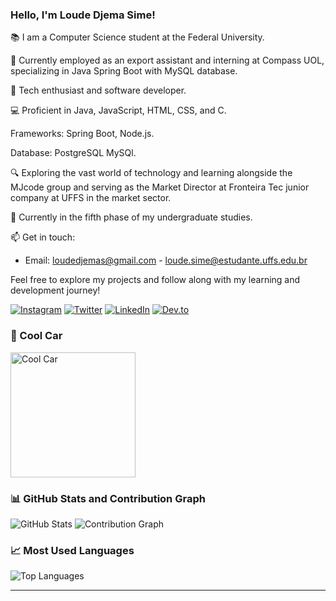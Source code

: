 
### Hello, I'm Loude Djema Sime!

📚 I am a Computer Science student at the Federal University.

👔 Currently employed as an export assistant and interning at Compass UOL, specializing in Java Spring Boot with MySQL database.

🚀 Tech enthusiast and software developer.

💻 Proficient in Java, JavaScript, HTML, CSS, and C.

Frameworks: Spring Boot, Node.js.

Database: PostgreSQL MySQl.

🔍 Exploring the vast world of technology and learning alongside the MJcode group and serving as the Market Director at Fronteira Tec junior company at UFFS in the market sector.

📖 Currently in the fifth phase of my undergraduate studies.

📫 Get in touch:

- Email: loudedjemas@gmail.com - loude.sime@estudante.uffs.edu.br

Feel free to explore my projects and follow along with my learning and development journey!

[![Instagram](https://img.shields.io/badge/Instagram-E4405F?style=for-the-badge&logo=instagram&logoColor=white)](https://www.instagram.com/djemalee_)
[![Twitter](https://img.shields.io/badge/Twitter-1DA1F2?style=for-the-badge&logo=twitter&logoColor=white)](https://twitter.com/Djema50852883)
[![LinkedIn](https://img.shields.io/badge/LinkedIn-0077B5?style=for-the-badge&logo=linkedin&logoColor=white)](https://www.linkedin.com/in/loude-djema-sime-a41135207/)
[![Dev.to](https://img.shields.io/badge/dev-E4405F?style=for-the-badge&logo=dev&logoColor=white)](https://dev.to/loude)

### 🎨 Cool Car
<img src="https://image.lexica.art/full_jpg/3be7b645-ec6b-4d8a-b89c-1af25777f367" alt="Cool Car" width="200px">

### 📊 GitHub Stats and Contribution Graph
![GitHub Stats](https://github-readme-stats.vercel.app/api?username=loudedje&show_icons=true&theme=dracula)
![Contribution Graph](https://github-readme-streak-stats.herokuapp.com/?user=loudedje&theme=dracula)

### 📈 Most Used Languages
![Top Languages](https://github-readme-stats.vercel.app/api/top-langs/?username=loudedje&layout=compact&theme=dracula)

---
